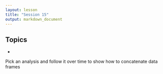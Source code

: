 ```yaml
---
layout: lesson
title: "Session 15"
output: markdown_document
---
```


## Topics
*




Pick an analysis and follow it over time to show how to concatenate data frames

